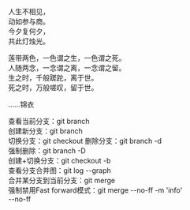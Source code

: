 人生不相见，  
动如参与商。  
今夕复何夕，  
共此灯烛光。  

莲带两色，一色谓之生，一色谓之死。  
人随两念，一念谓之离，一念谓之留。  
生之时，千般蹉跎，离于世。  
死之时，万般嗟叹，留于世。  

……锦衣

查看当前分支：git branch  
创建新分支：git branch <name>  
切换分支：git checkout <name>
删除分支：git branch -d <name>  
强制删除：git branch -D <name>  
创建+切换分支：git checkout -b <name>  
查看分支合并图：git log --graph  
合并某分支到当前分支：git merge <name>  
强制禁用Fast forward模式：git merge --no-ff -m 'info' <name>  
--no-ff
